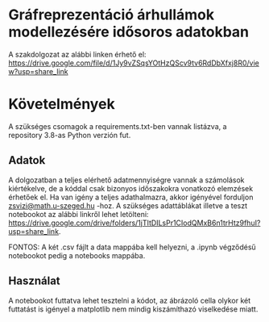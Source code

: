 # Gráfreprezentáció árhullámok modellezésére idősoros adatokban

A szakdolgozat az alábbi linken érhető el: https://drive.google.com/file/d/1Jy9vZSqsYOtHzQScv9tv6RdDbXfxj8R0/view?usp=share_link

# Követelmények

A szükséges csomagok a requirements.txt-ben vannak listázva, a repository 3.8-as Python verzión fut.


## Adatok

A dolgozatban a teljes elérhető adatmennyiségre vannak a számolások kiértékelve, de a kóddal csak bizonyos időszakokra vonatkozó elemzések érhetőek el.
Ha van igény a teljes adathalmazra, akkor igényével forduljon zsvizi@math.u-szeged.hu -hoz. A szükséges adattáblákat illetve a teszt notebookot az alábbi linkről lehet letölteni: https://drive.google.com/drive/folders/1jTItDILsPr1CIodQMxB6n1trHtz9fhuI?usp=share_link. 

FONTOS: A két .csv fájlt a data mappába kell helyezni, a .ipynb végződésű notebookot pedig a notebooks mappába.

## Használat

A notebookot futtatva lehet tesztelni a kódot, az ábrázoló cella olykor két futtatást is igényel a matplotlib nem mindig kiszámíthazó viselkedése miatt.


